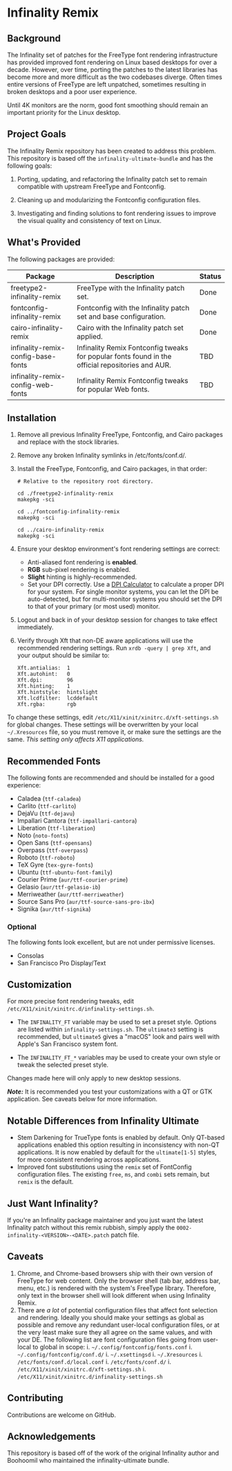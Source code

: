 # Infinality Remix #

## Background ##
The Infinality set of patches for the FreeType font rendering infrastructure has provided improved font rendering on
Linux based desktops for over a decade. However, over time, porting the patches to the latest libraries has become
more and more difficult as the two codebases diverge. Often times entire versions of FreeType are left unpatched,
sometimes resulting in broken desktops and a poor user experience.

Until 4K monitors are the norm, good font smoothing should remain an important priority for the Linux desktop.

## Project Goals ##

The Infinality Remix repository has been created to address this problem. This repository is based off the
```infinality-ultimate-bundle``` and has the following goals:

  1. Porting, updating, and refactoring the Infinality patch set to remain compatible with upstream FreeType and Fontconfig.

  2. Cleaning up and modularizing the Fontconfig configuration files.

  3. Investigating and finding solutions to font rendering issues to improve the visual quality and consistency of text on Linux.


## What's Provided ##

The following packages are provided:

| Package | Description | Status |
|---------|-------------|--------|
| freetype2-infinality-remix | FreeType with the Infinality patch set. | Done |
| fontconfig-infinality-remix | Fontconfig with the Infinality patch set and base configuration. | Done |
| cairo-infinality-remix | Cairo with the Infinality patch set applied. | Done |
| infinality-remix-config-base-fonts | Infinality Remix Fontconfig tweaks for popular fonts found in the official repositories and AUR. | TBD |
| infinality-remix-config-web-fonts | Infinality Remix Fontconfig tweaks for popular Web fonts. | TBD |

## Installation ##

1. Remove all previous Infinality FreeType, Fontconfig, and Cairo packages and replace with the stock libraries.


2. Remove any broken Infinality symlinks in /etc/fonts/conf.d/.


3. Install the FreeType, Fontconfig, and Cairo packages, in that order:

    ```
    # Relative to the repository root directory.

    cd ./freetype2-infinality-remix
    makepkg -sci

    cd ../fontconfig-infinality-remix
    makepkg -sci

    cd ../cairo-infinality-remix
    makepkg -sci
    ```

4. Ensure your desktop environment's font rendering settings are correct:
    * Anti-aliased font rendering is **enabled**.
    * **RGB** sub-pixel rendering is enabled.
    * **Slight** hinting is highly-recommended.
    * Set your DPI correctly. Use a [DPI Calculator](https://www.sven.de/dpi/) to calculate a proper DPI for your system. For single monitor systems, you can let the DPI be auto-detected, but for multi-monitor systems you should set the DPI to that of your primary (or most used) monitor.


5. Logout and back in of your desktop session for changes to take effect immediately.


6. Verify through Xft that non-DE aware applications will use the recommended rendering settings. Run `xrdb -query | grep Xft`, and your
output should be similar to:
    ```
    Xft.antialias:  1
    Xft.autohint:   0
    Xft.dpi:        96
    Xft.hinting:    1
    Xft.hintstyle:  hintslight
    Xft.lcdfilter:  lcddefault
    Xft.rgba:       rgb
    ```
To change these settings, edit `/etc/X11/xinit/xinitrc.d/xft-settings.sh` for global changes. These settings will be overwritten by your local `~/.Xresources` file, so you must remove it, or make sure the settings are the same. *This setting only affects X11 applications.*

## Recommended Fonts ##

The following fonts are recommended and should be installed for a good experience:

 * Caladea (`ttf-caladea`)
 * Carlito (`ttf-carlito`)
 * DejaVu (`ttf-dejavu`)
 * Impallari Cantora (`ttf-impallari-cantora`)
 * Liberation (`ttf-liberation`)
 * Noto (`noto-fonts`)
 * Open Sans (`ttf-opensans`)
 * Overpass (`ttf-overpass`)
 * Roboto (`ttf-roboto`)
 * TeX Gyre (`tex-gyre-fonts`)
 * Ubuntu (`ttf-ubuntu-font-family`)
 * Courier Prime (`aur/ttf-courier-prime`)
 * Gelasio (`aur/ttf-gelasio-ib`)
 * Merriweather (`aur/ttf-merriweather`)
 * Source Sans Pro (`aur/ttf-source-sans-pro-ibx`)
 * Signika (`aur/ttf-signika`)


 ### Optional ###

The following fonts look excellent, but are not under permissive licenses.

 * Consolas
 * San Francisco Pro Display/Text

## Customization ##

For more precise font rendering tweaks, edit `/etc/X11/xinit/xinitrc.d/infinality-settings.sh`.
 * The `INFINALITY_FT` variable may be used to set a preset style. Options are listed within `infinality-settings.sh`. The `ultimate3` setting is recommended, but `ultimate5` gives a "macOS" look and pairs well with Apple's San Francisco system font.

 * The `INFINALITY_FT_*` variables may be used to create your own style or tweak the selected preset style.

Changes made here will only apply to new desktop sessions.

***Note:***  It is recommended you test your customizations with a QT or GTK application. See caveats below for more information.

## Notable Differences from Infinality Ultimate ##

 * Stem Darkening for TrueType fonts is enabled by default. Only QT-based applications enabled this option resulting in inconsistency with non-QT applications. It is now enabled by default for the `ultimate[1-5]` styles, for more consistent rendering across applications.
 * Improved font substitutions using the `remix` set of FontConfig configuration files. The existing `free`, `ms`, and `combi` sets remain, but `remix` is the default.

## Just Want Infinality? ##

If you're an Infinality package maintainer and you just want the latest Infinality patch without this remix rubbish, simply apply the `0002-infinality-<VERSION>-<DATE>.patch` patch file.

## Caveats ##

 1. Chrome, and Chrome-based browsers ship with their own version of FreeType for web content. Only the browser shell (tab bar, address bar, menu, etc.) is rendered with the system's FreeType library. Therefore, only text in the browser shell will look different when using Infinality Remix.
 2. There are *a lot* of potential configuration files that affect font selection and rendering. Ideally you should make your settings as global as possible and remove any redundant user-local configuration files, or at the very least make sure they all agree on the same values, and with your DE. The following list are font configuration files going from user-local to global in scope:
    i. `~/.config/fontconfig/fonts.conf`
    i. `~/.config/fontconfig/conf.d/`
    i. `~/.xsettingsd`
    i. `~/.Xresources`
    i. `/etc/fonts/conf.d/local.conf`
    i. `/etc/fonts/conf.d/`
	i. `/etc/X11/xinit/xinitrc.d/xft-settings.sh`
	i. `/etc/X11/xinit/xinitrc.d/infinality-settings.sh`
 
## Contributing ##

Contributions are welcome on GitHub.

## Acknowledgements ##

This repository is based off of the work of the original Infinality author and Boohoomil who maintained the infinality-ultimate bundle.
